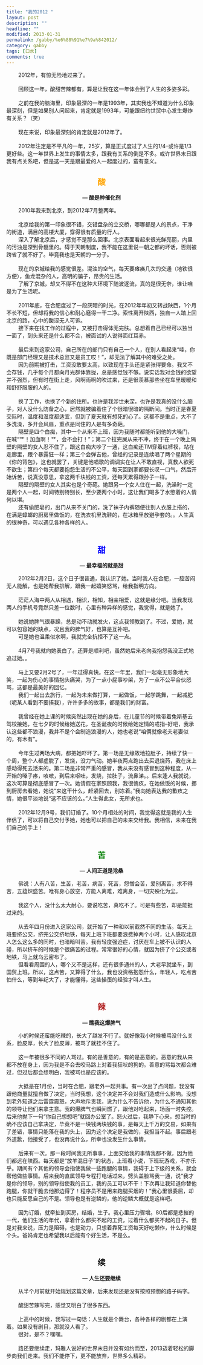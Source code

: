 ```yaml
---
title: "我的2012 "
layout: post
description: ""
headline: ""
modified: 2013-01-31
permalink: /gabby/%e6%88%91%e7%9a%842012/
category: gabby
tags: [口水]   
comments: true
---
```

<div>
  &nbsp; &nbsp; &nbsp; &nbsp; 2012年，有惊无险地过来了。
</div>

<div>
  &nbsp;
</div>

<div>
  &nbsp; &nbsp; &nbsp; &nbsp; 回顾这一年，酸甜苦辣都有，算是让我在这一年体会到了人生的多姿多彩。
</div>

<div>
  &nbsp;
</div>

<div>
  &nbsp; &nbsp; &nbsp; &nbsp; 之前在我的脑海里，印象最深的一年是1993年，其实我也不知道为什么印象最深刻，但是如果别人问起来，肯定就是1993年，可能跟纽约世贸中心发生爆炸有关系？（笑）
</div>

<div>
  &nbsp;
</div>

<div>
  &nbsp; &nbsp; &nbsp; &nbsp; 现在来说，印象最深刻的肯定就是2012年了。
</div>

<div>
  &nbsp;
</div>

<div>
  &nbsp; &nbsp; &nbsp; &nbsp; 2012年注定是不平凡的一年，25岁，算是正式度过了人生的1/4&#8211;或许是1/3更好些。这一年世界上发生的事情太多，跟我有关系的倒是不多。或许世界末日跟我有点关系吧，但是这一天是跟最爱的人一起度过的，蛮有意义。
</div>

<div>
  <!--more-->
</div>

<h2 style="text-align: center;">
  <span style="color:#ffa500;">酸</span>
</h2>

<p style="text-align: center;">
  <strong>&#8212; 酸是种催化剂</strong>
</p>

<div>
  &nbsp; &nbsp; &nbsp; &nbsp; 2010年我来到北京，到2012年7月整两年。<br /> &nbsp;
</div>

<div>
  &nbsp; &nbsp; &nbsp; &nbsp; 北京给我的第一印象很不错，交错盘杂的立交桥，哪哪都是人的景点，干净的街道，满目的高楼大厦，穿得很有质量的行人。
</div>

<div>
  &nbsp; &nbsp; &nbsp; &nbsp; 深入了解北京后，才感觉不是那么回事。北京表面看起来很光鲜亮丽，内里的污浊是深到骨髓里的。碍于天朝制度，我不能在这里说一朝之都的坏话，否则被跨省了就不好了。毕竟我也是天朝的一分子。<br /> &nbsp;
</div>

<div>
  &nbsp; &nbsp; &nbsp; &nbsp; 现在的京城给我的感觉很差。混浊的空气，每天要瘫痪几次的交通（地铁很方便），鱼龙混杂的人，高明的骗子，昂贵的生活。
</div>

<div>
  &nbsp; &nbsp; &nbsp; &nbsp; 了解了京城，却又不得不在这种大环境下随波逐流，真的是很无奈，谁让咱是为了生活呢。<br /> &nbsp;
</div>

<div>
  &nbsp; &nbsp; &nbsp; &nbsp; 2011年底，在合肥度过了一段灰暗的时光，在2012年年初又转战陕西，1个月不长不短，但却将我的信心和耐心磨得一干二净。索性离开陕西，独自一人踏上回北京的路，心中的酸涩无人可诉。
</div>

<div>
  &nbsp; &nbsp; &nbsp; &nbsp; 接下来在找工作的过程中，又被打击得体无完肤。总想着自己已经可以独当一面了，到头来还是什么都不会，被面试的人说得面红耳赤。<br /> &nbsp;
</div>

<div>
  &nbsp; &nbsp; &nbsp; &nbsp; 最后来到这家公司，自己所在的部门只有自己一个人，在别人看起来&ldquo;哇，你既是部门经理又是技术总监又是员工哎！&rdquo;，却无法了解其中的难受之处。
</div>

<div>
  &nbsp; &nbsp; &nbsp; &nbsp; 因为前期被打击，工资没敢要太高，以致现在手头还是紧张得要命。我又不会存钱，几乎每个月都向月光群体靠拢，总是感觉钱不够。说实话我对金钱的欲望并不强烈，但有时在街上走，风啊雨啊的吹过来，还是很羡慕那些坐在车里暖暖和和舒舒服服的人的。<br /> &nbsp;
</div>

<div>
  &nbsp; &nbsp; &nbsp; &nbsp; 换了工作，也换了个新的住所。也许是我涉世未深，也许是我真的没什么脑子，对人没什么防备之心，居然就被骗着住了个很暗很暗的隔断间。当时正是春夏交际时，温度和湿度都适宜，但到了夏天就有想死的心了。这都不是重点，大不了多洗澡，多开会风扇，重点是同住的人是有多奇葩。
</div>

<div>
  &nbsp; &nbsp; &nbsp; &nbsp; 隔壁是四个白痴，其中一个从来不上班，因为我随时都能听到他的大嗓门，在喊&ldquo;艹！加血啊！艹，会不会打！&rdquo;；第二个拉完屎从来不冲，终于在一个晚上隔壁的隔壁的女人忍不住了，跟这白痴大吵了一通，这白痴还TM穿着红裤衩，站在走廊里，跟个暴露狂一样；第三个会弹吉他，曾经的记录是连续唱了两个星期的《你的背包》，这也就罢了，关键是他唱歌的调调实在让人不敢直视，真教人欲死不欲生；第四个每天都要抱怨生活的不公平，每天回到家都要长叹一口气，然后开始诉苦，说真没意思，拿这两千块钱的工资，还每天累得跟孙子一样。
</div>

<div>
  &nbsp; &nbsp; &nbsp; &nbsp; 隔壁的隔壁的女人其实也是个奇葩。她跟另一个女人住在一起，洗澡时一定是两个人一起，时间特别特别长，至少要两个小时，这让我们喝多了水憋着的人情何以堪。
</div>

<div>
  &nbsp; &nbsp; &nbsp; &nbsp; 还有偷肥皂的，出门从来不关门的，洗了袜子内裤随便往别人衣服上搭的，在满是蟑螂的厨房里做饭的，在洗衣机里洗鞋的，在冰箱里放避孕套的。。人生真的很神奇，可以遇见各种各样的人。<br /> &nbsp;
</div>

<h2 style="text-align: center;">
  <span style="color:#0000ff;">甜</span>
</h2>

<p style="text-align: center;">
  <strong>&#8212; 最幸福的就是甜</strong>
</p>

<div>
  &nbsp; &nbsp; &nbsp; &nbsp; 2012年2月2日，这个日子很普通，我认识了她。当时我人在合肥，一腔苦闷无人能解，也是她帮我排解，跟我一起嬉笑怒骂，给我指明方向。<br /> &nbsp;
</div>

<div>
  &nbsp; &nbsp; &nbsp; &nbsp; 茫茫人海中两人从相遇，相识，相知，相亲相爱，这就是缘分吧。当我发现两人的手机号竟然只差一位数时，心里有种异样的感觉，我觉得，就是她了。<br /> &nbsp;
</div>

<div>
  &nbsp; &nbsp; &nbsp; &nbsp; 她说她脾气很暴躁，总是动不动就发火，这点我领教到了。不过，爱她，就可以包容她的缺点，况且我的脾气好，也算是互补吧。
</div>

<div>
  &nbsp; &nbsp; &nbsp; &nbsp; 可是她也温柔似水啊，我就完全抗拒不了这一点。<br /> &nbsp;
</div>

<div>
  &nbsp; &nbsp; &nbsp; &nbsp; 4月7号我就向她表白了。还算是顺利吧，虽然她后来老向我抱怨我没正式地追过她。。<br /> &nbsp;
</div>

<div>
  &nbsp; &nbsp; &nbsp; &nbsp; 马上又要2月2号了，一年过得真快。在这一年里，我们一起毫无形象地大笑，一起为伤心的事情抱头痛哭，为了一点小屁事吵架，为了一点不公平合伙怒骂，这都是最美好的回忆。
</div>

<div>
  &nbsp; &nbsp; &nbsp; &nbsp; 我们一起出去旅行，一起为未来做打算，一起做饭，一起学跳舞，一起减肥（呃某人看到不要揍我），许许多多的故事，都是我们的财富。<br /> &nbsp;
</div>

<div>
  &nbsp; &nbsp; &nbsp; &nbsp; 我曾经在她上课的时候突然出现在她的身后，在儿童节的时候带着兔斯基去驾校接她，在七夕的时候给她送花，在圣诞夜的时候给她定情的戒指&#8211;好吧，我承认这些都不浪漫，我并不是个会制造浪漫的人，她也老说&ldquo;咱俩就像老夫老妻似的，有木有&rdquo;。<br /> &nbsp;
</div>

<div>
  &nbsp; &nbsp; &nbsp; &nbsp; 今年生过两场大病，都把她吓坏了。第一场是无缘故地拉肚子，持续了快一个周，整个人都虚脱了，发烧，没力气动。她半夜两点跑出去买退烧药，我在床上感动得死去活来的。第二场是非常严重的感冒，我从来没有感冒到这种程度，从一开始的嗓子疼，咳嗽，到后来呕吐，发烧，拉肚子，流鼻涕。。后来逢人我就说，这次可算是彻底感冒了一次。她请假在家照顾我，我很愧疚，在她做饭的时候，挪到厨房去看她，她说&ldquo;来这干什么，赶紧回去，别冻着。&rdquo;我向她表达我的歉疚之情，她很平淡地说&ldquo;这不应该的么。&rdquo;人生得此女，无所求也。<br /> &nbsp;
</div>

<div>
  &nbsp; &nbsp; &nbsp; &nbsp; 2012年12月9号，我们订婚了。10个月相处的时间，我觉得这就是我的人生伴侣了，可以将自己交付予她，她也可以把自己的未来交给我。我相信，未来在我们自己的手上！<br /> &nbsp;
</div>

<h2 style="text-align: center;">
  <span style="color:#008000;">苦</span>
</h2>

<p style="text-align: center;">
  <strong>&#8212; 人间正道是沧桑</strong>
</p>

<div>
  &nbsp; &nbsp; &nbsp; &nbsp; 佛说：人有八苦，生苦，老苦，病苦，死苦，怨憎会苦，爱别离苦，求不得苦，五蕴炽盛苦。唯有身心放空，方能人离难，难离身，一切灾殃化为尘。<br /> &nbsp;
</div>

<div>
  &nbsp; &nbsp; &nbsp; &nbsp; 我这个人，没什么太大耐心，要说吃苦，真吃不了。可是有些苦，却是能捱过来的。<br /> &nbsp;
</div>

<div>
  &nbsp; &nbsp; &nbsp; &nbsp; 从去年四月份进入这家公司，就开始了一种和以前截然不同的生活。每天上班要挤公交，挤完公交挤地铁，每天上班下班都要浪费掉两个小时，让人感叹北京人怎么这么多的同时，也暗暗叫苦。我有轻度强迫症，讨厌在车上被不认识的人碰，所以挤车的时候是个很痛苦的过程。常常很好的心情，就因为挤了个公交或者地铁，马上就乌云密布了。
</div>

<div>
  &nbsp; &nbsp; &nbsp; &nbsp; 但看看周围的人，哪个又不是这样，还有很多通州的人，大老早就坐车，到国贸上班。所以，这点苦，又算得了什么，我也没资格抱怨什么，年轻人，吃点苦怕什么，等到年纪大了，才能懂得，这些操蛋的经验才叫人生。
</div>

<div>
  &nbsp;
</div>

<h2 style="text-align: center;">
  <span style="color:#b22222;">辣</span>
</h2>

<p style="text-align: center;">
  <strong>&#8212; 瞧我这爆脾气</strong>
</p>

<div>
  &nbsp; &nbsp; &nbsp; &nbsp; 小的时候还蛮能吃辣的，长大了越发不行了。就好像我小时候被骂没什么关系，脸皮厚，长大了脸皮薄，被骂了就挂不住了。<br /> &nbsp;
</div>

<div>
  &nbsp; &nbsp; &nbsp; &nbsp; 这一年被很多不同的人骂过。有的是善意的，有的是恶意的。恶意的我从来都不放在身上，因为我是不会去咬马路上对着我狂吠的狗的。善意的骂每次都会难过，但过后都会想明白，我被骂也是应该的。<br /> &nbsp;
</div>

<div>
  &nbsp; &nbsp; &nbsp; &nbsp; 大抵是在1月份，当时在合肥，跟老外一起共事。有一次出了点问题，我没有跟他商量就擅自做了决定，当时我想，这个决定并不会对我们造成什么影响。没想到老外知道之后雷霆震怒，大声地斥责我，说为什么不告诉他，为什么不通知其他的领导让他们来拿主意。我的爆脾气也瞬间燃了，跟他对呛起来，场面一时失控。后来他抛下一句&ldquo;你自己想想吧&rdquo;就回办公室了。怒火过后，我静下心来，想当时的确不应该自己拿决定，毕竟不是一块钱两块钱的事，是每天上千万的交易，如果有了差错，事情只能落在我的头上，因为这个决定是我做的，我担当不起。事后跟老外道歉，他接受了，也没再说什么，所幸也没发生什么事情。<br /> &nbsp;
</div>

<div>
  &nbsp; &nbsp; &nbsp; &nbsp; 后来有一次。那一段时间我无所事事，上面交给我的事情我都不做，因为他们都远在陕西。每天都是&ldquo;放羊混日子&rdquo;的状态，上班看小说，下班玩游戏，不亦乐乎。期间有个其他的领导会指使我做一些跑腿的事情，我碍于上下级的关系，就会帮他做些事情。后来我的直属领导专程打电话过来，劈头盖脸骂我一通，说&ldquo;我才是你的领导，别的领导指使我的员工，我的员工可以不干！下次再让我知道你替他跑腿，你就干脆去他那边得了！程序员不是用来跑腿买烟的！&rdquo;我心里很委屈，却也只能反思自己的不是。领导也是有逆鳞的，他的逆鳞大概就是这样吧。<br /> &nbsp;
</div>

<div>
  &nbsp; &nbsp; &nbsp; &nbsp; 因为订婚，就牵扯到买房，结婚，生子。我心里压力骤增。80后都是悲摧的一代，他们生活的年代，拿着什么都买不起的工资，过着什么都买不起的日子。但是对我来说，压力是阻碍，也是动力，只想着靠死工资每天好吃懒作，什么时候是个头。爸妈肯定也希望我以后能有个好生活，不是么。
</div>

<div>
  &nbsp;
</div>

<h2 style="text-align: center;">
  续
</h2>

<p style="text-align: center;">
  <strong>&#8212; 人生还要继续</strong>
</p>

<div>
  &nbsp; &nbsp; &nbsp; &nbsp; 从半个月前就开始规划这篇文章，后来发现还是没有按照预想的路子码字。<br /> &nbsp;
</div>

<div>
  &nbsp; &nbsp; &nbsp; &nbsp; 酸甜苦辣写完，感觉又明白了很多东西。<br /> &nbsp;
</div>

<div>
  &nbsp; &nbsp; &nbsp; &nbsp; 上高中的时候，我写过一句话：人生就是个舞台，各种各样的剧都在上演着。如果没有剧目，那就没人看了。
</div>

<div>
  &nbsp; &nbsp; &nbsp; &nbsp; 很对，是不？嘿嘿。<br /> &nbsp;
</div>

<div>
  &nbsp; &nbsp; &nbsp; &nbsp; 路还要继续走，玛雅人说好的世界末日并没有如约而至，2013迈着轻松的脚步向我们走来。我们不能停下，更不能放弃，世界多么精彩。
</div>